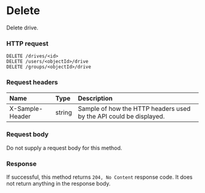 # Delete

Delete drive.
### HTTP request
```http
DELETE /drives/<id>
DELETE /users/<objectId>/drive
DELETE /groups/<objectId>/drive

```
### Request headers
| Name       | Type | Description|
|:---------------|:--------|:----------|
| X-Sample-Header  | string  | Sample of how the HTTP headers used by the API could be displayed.|

### Request body
Do not supply a request body for this method.


### Response
If successful, this method returns `204, No Content` response code. It does not return anything in the response body.


<!-- uuid: d7dfafc8-e8f9-4495-a6ea-7b70a3461388
2015-10-09 16:05:01 UTC -->